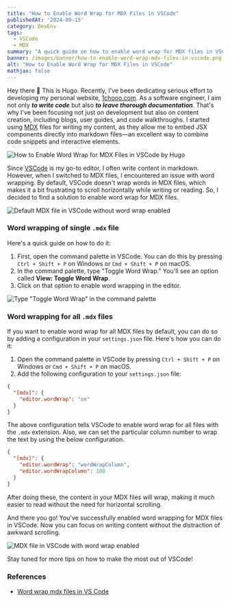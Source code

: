 ```yaml
---
title: "How to Enable Word Wrap for MDX Files in VSCode"
publishedAt: '2024-09-15'
category: DevEnv
tags: 
  - VSCode
  - MDX
summary: "A quick guide on how to enable word wrap for MDX files in VSCode with just one simple configuration."
banner: /images/banner/how-to-enable-word-wrap-mdx-files-in-vscode.png
alt: "How to Enable Word Wrap for MDX Files in VSCode"
mathjax: false
---
```


Hey there 👋 This is Hugo. Recently, I've been dedicating serious effort to developing my personal website, [1chooo.com](https://1chooo.com). As a software engineer, I aim not only ***to write code*** but also ***to leave thorough documentation***. That's why I've been focusing not just on development but also on content creation, including blogs, user guides, and code walkthroughs. I started using [MDX](https://mdxjs.com/) files for writing my content, as they allow me to embed JSX components directly into markdown files—an excellent way to combine code snippets and interactive elements.

![How to Enable Word Wrap for MDX Files in VSCode by Hugo](/images/banner/how-to-enable-word-wrap-mdx-files-in-vscode.png)

Since [VSCode](https://code.visualstudio.com/) is my go-to editor, I often write content in markdown. However, when I switched to MDX files, I encountered an issue with word wrapping. By default, VSCode doesn't wrap words in MDX files, which makes it a bit frustrating to scroll horizontally while writing or reading. So, I decided to find a solution to enable word wrap for MDX files.

![Default MDX file in VSCode without word wrap enabled](/images/posts/how-to-enable-word-wrap-mdx-files-in-vscode/before.png)

### Word wrapping of single `.mdx` file

Here's a quick guide on how to do it:

1. First, open the command palette in VSCode. You can do this by pressing `Ctrl + Shift + P` on Windows or `Cmd + Shift + P` on macOS.
2. In the command palette, type "Toggle Word Wrap." You'll see an option called **View: Toggle Word Wrap**.
3. Click on that option to enable word wrapping in the editor.

![Type "Toggle Word Wrap" in the command palette](/images/posts/how-to-enable-word-wrap-mdx-files-in-vscode/toogle-word-wrap.png)

### Word wrapping for all `.mdx` files

If you want to enable word wrap for all MDX files by default, you can do so by adding a configuration in your `settings.json` file. Here's how you can do it:

1. Open the command palette in VSCode by pressing `Ctrl + Shift + P` on Windows or `Cmd + Shift + P` on macOS.
2. Add the following configuration to your `settings.json` file:

```json
{
  "[mdx]": {
    "editor.wordWrap": "on"
  }
}
```

The above configuration tells VSCode to enable word wrap for all files with the `.mdx` extension. Also, we can set the particular column number to wrap the text by using the below configuration.

```json
{
  "[mdx]": {
    "editor.wordWrap": "wordWrapColumn",
    "editor.wordWrapColumn": 100
  }
}
```

After doing these, the content in your MDX files will wrap, making it much easier to read without the need for horizontal scrolling.

And there you go! You've successfully enabled word wrapping for MDX files in VSCode. Now you can focus on writing content without the distraction of awkward scrolling.

![MDX file in VSCode with word wrap enabled](/images/posts/how-to-enable-word-wrap-mdx-files-in-vscode/after.png)

Stay tuned for more tips on how to make the most out of VSCode!

### References

- [Word wrap mdx files in VS Code](https://www.codewithshripal.com/tips/vs-code/how-to-word-wrap-mdx-files)
